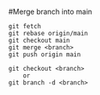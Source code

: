 #Merge branch into main

```
git fetch
git rebase origin/main
git checkout main
git merge <branch>
git push origin main

git checkout <branch>
    or
git branch -d <branch>
```
